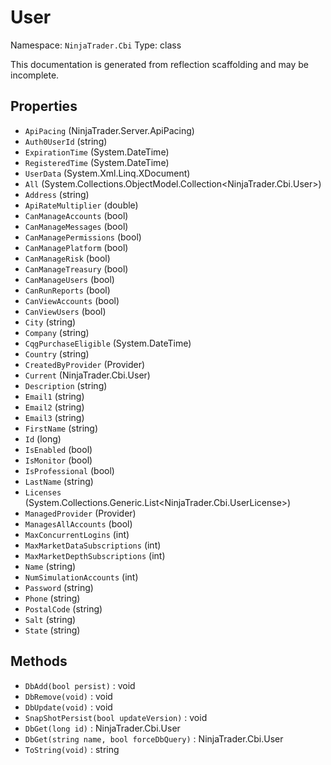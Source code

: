 # User

Namespace: `NinjaTrader.Cbi`
Type: class

This documentation is generated from reflection scaffolding and may be incomplete.

## Properties
- `ApiPacing` (NinjaTrader.Server.ApiPacing)
- `Auth0UserId` (string)
- `ExpirationTime` (System.DateTime)
- `RegisteredTime` (System.DateTime)
- `UserData` (System.Xml.Linq.XDocument)
- `All` (System.Collections.ObjectModel.Collection<NinjaTrader.Cbi.User>)
- `Address` (string)
- `ApiRateMultiplier` (double)
- `CanManageAccounts` (bool)
- `CanManageMessages` (bool)
- `CanManagePermissions` (bool)
- `CanManagePlatform` (bool)
- `CanManageRisk` (bool)
- `CanManageTreasury` (bool)
- `CanManageUsers` (bool)
- `CanRunReports` (bool)
- `CanViewAccounts` (bool)
- `CanViewUsers` (bool)
- `City` (string)
- `Company` (string)
- `CqgPurchaseEligible` (System.DateTime)
- `Country` (string)
- `CreatedByProvider` (Provider)
- `Current` (NinjaTrader.Cbi.User)
- `Description` (string)
- `Email1` (string)
- `Email2` (string)
- `Email3` (string)
- `FirstName` (string)
- `Id` (long)
- `IsEnabled` (bool)
- `IsMonitor` (bool)
- `IsProfessional` (bool)
- `LastName` (string)
- `Licenses` (System.Collections.Generic.List<NinjaTrader.Cbi.UserLicense>)
- `ManagedProvider` (Provider)
- `ManagesAllAccounts` (bool)
- `MaxConcurrentLogins` (int)
- `MaxMarketDataSubscriptions` (int)
- `MaxMarketDepthSubscriptions` (int)
- `Name` (string)
- `NumSimulationAccounts` (int)
- `Password` (string)
- `Phone` (string)
- `PostalCode` (string)
- `Salt` (string)
- `State` (string)

## Methods
- `DbAdd(bool persist)` : void
- `DbRemove(void)` : void
- `DbUpdate(void)` : void
- `SnapShotPersist(bool updateVersion)` : void
- `DbGet(long id)` : NinjaTrader.Cbi.User
- `DbGet(string name, bool forceDbQuery)` : NinjaTrader.Cbi.User
- `ToString(void)` : string
